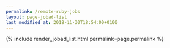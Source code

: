```yaml
---
permalink: /remote-ruby-jobs
layout: page-jobad-list
last_modified_at: 2018-11-30T18:54:00+0100
---
```

{% include render_jobad_list.html permalink=page.permalink %}
